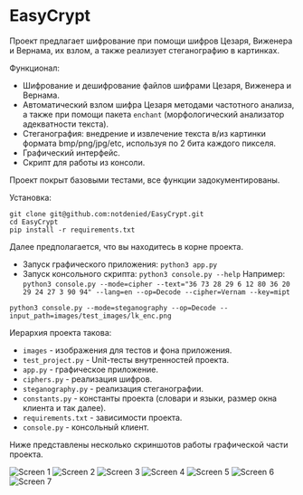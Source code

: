 # EasyCrypt

Проект предлагает шифрование при помощи шифров Цезаря, Виженера и Вернама, их взлом, а также реализует стеганографию в картинках.

Функционал:

- Шифрование и дешифрование файлов шифрами Цезаря, Виженера и Вернама.
- Автоматический взлом шифра Цезаря методами частотного анализа, а также при помощи пакета ```enchant``` (морфологический анализатор адекватности текста).
- Стеганография: внедрение и извлечение текста в/из картинки формата bmp/png/jpg/etc, используя по 2 бита каждого пикселя.
- Графический интерфейс.
- Скрипт для работы из консоли.

Проект покрыт базовыми тестами, все функции задокументированы.

Установка:

```
git clone git@github.com:notdenied/EasyCrypt.git
cd EasyCrypt
pip install -r requirements.txt
```

Далее предполагается, что вы находитесь в корне проекта.

- Запуск графического приложения: ```python3 app.py```
- Запуск консольного скрипта: ```python3 console.py --help```
Например: ```python3 console.py --mode=cipher --text="36 73 28 29 6 12 80 36 20 29 24 27 3 90 94" --lang=en --op=Decode --cipher=Vernam --key=mipt```

```python3 console.py --mode=steganography --op=Decode --input_path=images/test_images/lk_enc.png```

Иерархия проекта такова:

- ```images``` - изображения для тестов и фона приложения.
- ```test_project.py``` - Unit-тесты внутренностей проекта.
- ```app.py``` - графическое приложение.
- ```ciphers.py``` - реализация шифров.
- ```steganography.py``` - реализация стеганографии.
- ```constants.py``` - константы проекта (словари и языки, размер окна клиента и так далее).
- ```requirements.txt``` - зависимости проекта.
- ```console.py``` - консольный клиент.

Ниже представлены несколько скриншотов работы графической части проекта.

![Screen 1](images/screenshots/1.png "Шифрование с помощью Шифра Цезаря.")
![Screen 2](images/screenshots/2.png "Декодирование при помощи различных методов анализа.")
![Screen 3](images/screenshots/3.png "Декодирование при помощи различных методов анализа 2.")
![Screen 4](images/screenshots/4.png "Vernam Encoding.")
![Screen 5](images/screenshots/5.png "Vernam Decoding.")
![Screen 6](images/screenshots/6.png "Steganography Example: Encoding.")
![Screen 7](images/screenshots/7.png "Steganography Example: Decoding.")
